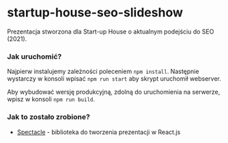 # startup-house-seo-slideshow
Prezentacja stworzona dla Start-up House o aktualnym podejściu do SEO (2021).

### Jak uruchomić?
Najpierw instalujemy zależności poleceniem `npm install`.
Następnie wystarczy w konsoli wpisać `npm run start` aby skrypt uruchomił webserver.

Aby wybudować wersję produkcyjną, zdolną do uruchomienia na serwerze, wpisz w konsoli `npm run build`.

### Jak to zostało zrobione?

* [Spectacle](https://github.com/FormidableLabs/spectacle) - biblioteka do tworzenia prezentacji w React.js
